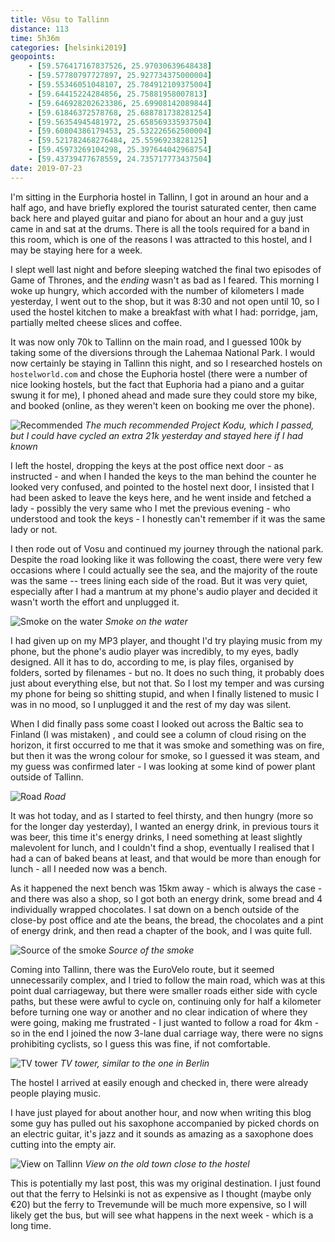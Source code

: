 ```yaml
--- 
title: Võsu to Tallinn
distance: 113
time: 5h36m
categories: [helsinki2019]
geopoints:
    - [59.576417167837526, 25.97030639648438]
    - [59.57780797727897, 25.927734375000004]
    - [59.55346051048107, 25.784912109375004]
    - [59.64415224284856, 25.75881958007813]
    - [59.646928202623386, 25.69908142089844]
    - [59.61846372578768, 25.688781738281254]
    - [59.56354945481972, 25.658569335937504]
    - [59.60804386179453, 25.532226562500004]
    - [59.521782468276484, 25.5596923828125]
    - [59.45973269104298, 25.397644042968754]
    - [59.43739477678559, 24.735717773437504]
date: 2019-07-23
---
```


I'm sitting in the Eurphoria hostel in Tallinn, I got in around an hour and a
half ago, and have briefly explored the tourist saturated center, then came
back here and played guitar and piano for about an hour and a guy just came in
and sat at the drums. There is all the tools required for a band in this room,
which is one of the reasons I was attracted to this hostel, and I may be
staying here for a week.

I slept well last night and before sleeping watched the final two episodes of
Game of Thrones, and the _ending_ wasn't as bad as I feared. This morning I
woke up hungry, which accorded with the number of kilometers I made yesterday,
I went out to the shop, but it was 8:30 and not open until 10, so I used the
hostel kitchen to make a breakfast with what I had: porridge, jam, partially
melted cheese slices and coffee.

It was now only 70k to Tallinn on the main road, and I guessed 100k by taking
some of the diversions through the Lahemaa National Park. I would now
certainly be staying in Tallinn this night, and so I researched hostels on
`hostelworld.com` and chose the Euphoria hostel (there were a number of nice
looking hostels, but the fact that Euphoria had a piano and a guitar swung it
for me), I phoned ahead and made sure they could store my bike, and booked
(online, as they weren't keen on booking me over the phone).

![Recommended](/images/tallinn/2019-07-23/1.JPG)
*The much recommended Project Kodu, which I passed, but I could have cycled
an extra 21k yesterday and stayed here if I had known*

I left the hostel, dropping the keys at the post office next door - as
instructed - and when I handed the keys to the man behind the counter he
looked very confused, and pointed to the hostel next door, I insisted that I
had been asked to leave the keys here, and he went inside and fetched a lady -
possibly the very same who I met the previous evening - who understood and
took the keys - I honestly can't remember if it was the same lady or not.

I then rode out of Vosu and continued my journey through the national park.
Despite the road looking like it was following the coast, there were very few
occasions where I could actually see the sea, and the majority of the route
was the same -- trees lining each side of the road. But it was very quiet,
especially after I had a mantrum at my phone's audio player and decided it
wasn't worth the effort and unplugged it.

![Smoke on the water](/images/tallinn/2019-07-23/2.JPG)
*Smoke on the water*

I had given up on my MP3 player, and thought I'd try playing music from my
phone, but the phone's audio player was incredibly, to my eyes, badly
designed. All it has to do, according to me, is play files, organised by
folders, sorted by filenames - but no. It does no such thing, it probably does
just about everything else, but not that. So I lost my temper and was cursing
my phone for being so shitting stupid, and when I finally listened to music I
was in no mood, so I unplugged it and the rest of my day was silent.

When I did finally pass some coast I looked out across the Baltic sea to
Finland (I was mistaken) , and could see a column of cloud rising on the
horizon, it first occurred to me that it was smoke and something was on fire,
but then it was the wrong colour for smoke, so I guessed it was steam, and my
guess was confirmed later - I was looking at some kind of power plant outside
of Tallinn.

![Road](/images/tallinn/2019-07-23/3.JPG)
*Road*

It was hot today, and as I started to feel thirsty, and then hungry (more so
for the longer day yesterday), I wanted an energy drink, in previous tours it
was beer, this time it's energy drinks, I need something at least slightly
malevolent for lunch, and I couldn't find a shop, eventually I realised that I
had a can of baked beans at least, and that would be more than enough for
lunch - all I needed now was a bench.

As it happened the next bench was 15km away - which is always the case - and
there was also a shop, so I got both an energy drink, some bread and 4
individually wrapped chocolates. I sat down on a bench outside of the close-by
post office and ate the beans, the bread, the chocolates and a pint of energy
drink, and then read a chapter of the book, and I was quite full.

![Source of the smoke](/images/tallinn/2019-07-23/4.JPG)
*Source of the smoke*

Coming into Tallinn, there was the EuroVelo route, but it seemed unnecessarily
complex, and I tried to follow the main road, which was at this point dual
carriageway, but there were smaller roads either side with cycle paths, but
these were awful to cycle on, continuing only for half a kilometer before
turning one way or another and no clear indication of where they were going,
making me frustrated - I just wanted to follow a road for 4km - so in the end
I joined the now 3-lane dual carriage way, there were no signs prohibiting
cyclists, so I guess this was fine, if not comfortable.

![TV tower](/images/tallinn/2019-07-23/5.JPG)
*TV tower, similar to the one in Berlin*

The hostel I arrived at easily enough and checked in, there were already
people playing music.

I have just played for about another hour, and now when writing this blog some
guy has pulled out his saxophone accompanied by picked chords on an electric
guitar, it's jazz and it sounds as amazing as a saxophone does cutting into
the empty air.

![View on Tallinn](/images/tallinn/2019-07-23/6.JPG)
*View on the old town close to the hostel*

This is potentially my last post, this was my original destination. I just
found out that the ferry to Helsinki is not as expensive as I thought (maybe
only €20) but the ferry to Trevemunde will be much more expensive, so I will
likely get the bus, but will see what happens in the next week - which is a
long time.
